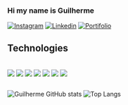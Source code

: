 
### Hi my name is Guilherme

[![Instagram](https://img.shields.io/badge/Instagram-E4405F?style=for-the-badge&logo=instagram&logoColor=white)](https://www.instagram.com/guilhercarv/)
[![Linkedin](https://img.shields.io/badge/LinkedIn-0077B5?style=for-the-badge&logo=linkedin&logoColor=white)](https://www.linkedin.com/in/guilherme-carvalho-980460281/)
[![Portifolio](https://img.shields.io/badge/website-000000?style=for-the-badge&logo=About.me&logoColor=white)](https://portifolionext.netlify.app/)

## Technologies 

<div style="display:inline_block"><br/>
<img align="center" alta="react" src="https://img.shields.io/badge/React-20232A?style=for-the-badge&logo=react&logoColor=61DAFB">
<img align="center" alta="php" src="https://img.shields.io/badge/PHP-777BB4?style=for-the-badge&logo=php&logoColor=white">
<img align="center" alta="javaScript" src="https://img.shields.io/badge/JavaScript-F7DF1E?style=for-the-badge&logo=javascript&logoColor=black">
<img align="center" alta="Node" src="https://img.shields.io/badge/Node.js-43853D?style=for-the-badge&logo=node.js&logoColor=white">
<img align="center" alta="Tailwind" src="https://img.shields.io/badge/Tailwind_CSS-38B2AC?style=for-the-badge&logo=tailwind-css&logoColor=white">
<img align="center" alta="Bootstrap" src="https://img.shields.io/badge/Bootstrap-563D7C?style=for-the-badge&logo=bootstrap&logoColor=white">
<img align="center" alta="Jquery" src="https://img.shields.io/badge/jQuery-0769AD?style=for-the-badge&logo=jquery&logoColor=white">
</div> <br>

![Guilherme GitHub stats](https://github-readme-stats.vercel.app/api?username=GuilhermeCarv1&show_icons=true&theme=tokyonight)
![Top Langs](https://github-readme-stats.vercel.app/api/top-langs/?username=GuilhermeCarv1&layout=compact&theme=tokyonight)


